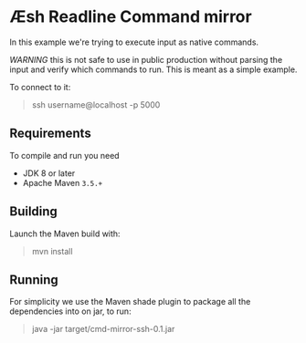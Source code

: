# Æsh Readline Command mirror

In this example we're trying to execute input as native commands. 

*WARNING* this is not safe to use in public production without parsing the input and verify which commands to run. 
This is meant as a simple example.

To connect to it:
> ssh username@localhost -p 5000

## Requirements

To compile and run you need
- JDK 8 or later
- Apache Maven `3.5.+`

## Building

Launch the Maven build with:

> mvn install

## Running

For simplicity we use the Maven shade plugin to package all the dependencies into on jar, to run:

> java -jar target/cmd-mirror-ssh-0.1.jar
